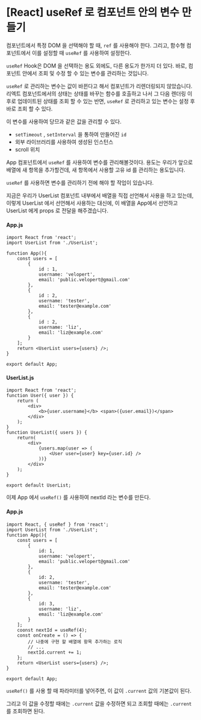 # [React] useRef 로 컴포넌트 안의 변수 만들기

컴포넌트에서 특정 DOM 을 선택해야 할 때, `ref` 를 사용해야 한다. 그리고, 함수형 컴포넌트에서 이를 설정할 때 `useRef` 를 사용하여 설정한다.

`useRef` Hook은 DOM 을 선택하는 용도 외에도, 다른 용도가 한가지 더 있다. 바로, 컴포넌트 안에서 조회 및 수정 할 수 있는 변수를 관리하는 것입니다.



`useRef` 로 관리하는 변수는 값이 바뀐다고 해서 컴포넌트가 리렌더링되지 않았습니다. 리엑트 컴포넌트에서의 상태는 상태를 바꾸는 함수를 호출하고 나서 그 다음 렌더링 이후로 업데이트된 상태를 조회 할 수 있는 반면, `useRef` 로 관리하고 있는 변수는 설정 후 바로 조회 할 수 있다.

이 변수를 사용하여 당므과 같은 값을 관리할 수 있다. 

- `setTimeout` , `setInterval` 을 통하여 만들어진 `id` 
- 외부 라이브러리를 사용하여 생성된 인스턴스
- scroll 위치

App 컴포넌트에서 `useRef` 를 사용하여 변수를 관리해볼것이다. 용도는 우리가 앞으로 배열에 새 항목을 추가할건데, 새 항목에서 사용할 고유 id 를 관리하는 용도입니다. 

`useRef` 를 사용하면 변수를 관리하기 전에 해야 할 작업이 있습니다.

지금은 우리가 UserList 컴포넌트 내부에서 배열을 직접 선언해서 사용을 하고 있는데, 이렇게 UserList 에서 선언해서 사용하는 대신에, 이 배열을 App에서 선언하고 UserList 에게 props 로 전달을 해주겠습니다. 



#### App.js

```React
import React from 'react';
import UserList from './UserList';

function App(){
    const users = [
        {
            id : 1,
            username: 'velopert',
            email: 'public.velopert@gmail.com'
        },
        {
            id : 2,
            username: 'tester',
            email: 'tester@example.com'
        },
        {
            id : 2,
            username: 'liz',
            email: 'liz@example.com'
        }    
    ];
    return <UserList users={users} />;
}

export default App;
```

#### UserList.js

```React
import React from 'react';
function User({ user }) {
    return (
    	<div>
        	<b>{user.username}</b> <span>({user.email})</span>
        </div>
    );
}
function UserList({ users }) {
    return(
    	<div>
        	{users.map(user => (
            	<User user={user} key={user.id} />
            ))}
        </div>
    );
}

export default UserList;
```

이제 App 에서 `useRef()` 를 사용하여 nextId 라는 변수를 만든다. 

#### App.js

```React
import React, { useRef } from 'react';
import UserList from './UserList';
function App(){
    const users = [
        {
            id: 1,
            username: 'velopert',
            email: 'public.velopert@gmail.com'
        },
        {
            id: 2,
            username: 'tester',
            email: 'tester@example.com'
        },
        {
            id: 3,
            username: 'liz',
            email: 'liz@example.com'
        }
    ];
    coonst nextId = useRef(4);
    const onCreate = () => {
        // 나중에 구현 할 배열에 항목 추가하는 로직
        // ...
        nextId.current += 1;
    };
    return <UserList users={users} />;
}

export default App;
```

`useRef()` 를 사용 할 때 파라미터를 넣어주면, 이 값이 `.current` 값의 기본값이 된다. 

그리고 이 값을 수정할 때에는 `.current` 값을 수정하면 되고 조회할 때에는 `.current` 를 조회하면 된다. 